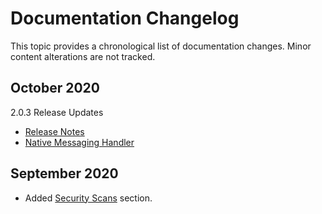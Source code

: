[title]: # (Changelog)
[tags]: # (doc changes)
[priority]: # (40000)
# Documentation Changelog

This topic provides a chronological list of documentation changes. Minor content alterations are not tracked.

## October 2020

2.0.3 Release Updates

* [Release Notes](../release-notes/2.0.3.md)
* [Native Messaging Handler](../getting-started/native.md)

## September 2020

* Added [Security Scans](../security-scans/index.md) section.